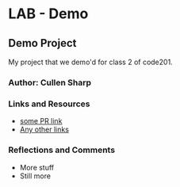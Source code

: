 # LAB - Demo

## Demo Project

My project that we demo'd for class 2 of code201.

### Author: Cullen Sharp

### Links and Resources

- [some PR link](somewhere.md)
- [Any other links](elsewhere.md)

### Reflections and Comments

- More stuff
- Still more

